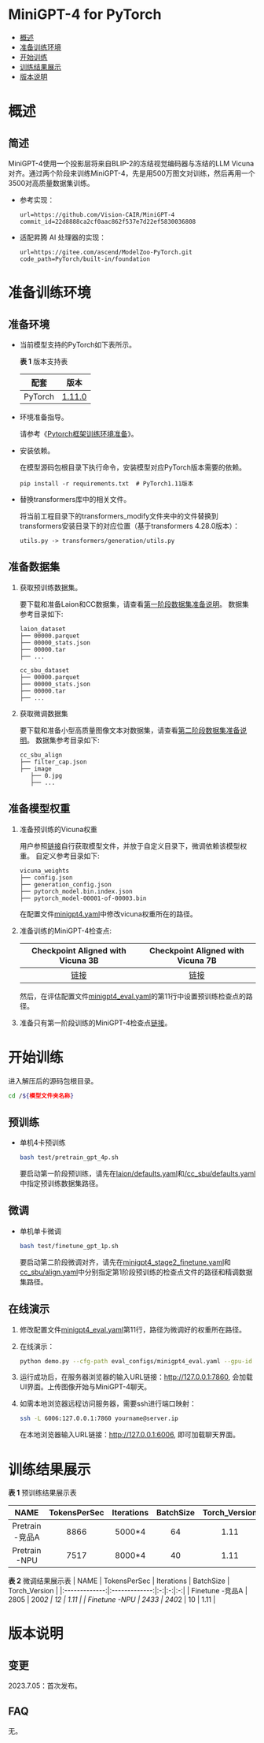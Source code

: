 # MiniGPT-4 for PyTorch

-   [概述](概述.md)
-   [准备训练环境](准备训练环境.md)
-   [开始训练](开始训练.md)
-   [训练结果展示](训练结果展示.md)
-   [版本说明](版本说明.md)



# 概述

## 简述

MiniGPT-4使用一个投影层将来自BLIP-2的冻结视觉编码器与冻结的LLM Vicuna对齐。通过两个阶段来训练MiniGPT-4，先是用500万图文对训练，然后再用一个3500对高质量数据集训练。

- 参考实现：

  ```
  url=https://github.com/Vision-CAIR/MiniGPT-4
  commit_id=22d8888ca2cf0aac862f537e7d22ef5830036808
  ```

- 适配昇腾 AI 处理器的实现：

  ```
  url=https://gitee.com/ascend/ModelZoo-PyTorch.git
  code_path=PyTorch/built-in/foundation
  ```


# 准备训练环境

## 准备环境

- 当前模型支持的PyTorch如下表所示。

  **表 1**  版本支持表

  | 配套       | 版本                                 |
  | :--------: | :------------: |
  | PyTorch    | [1.11.0](https://gitee.com/ascend/pytorch/tree/v1.11.0/) |
  
- 环境准备指导。

  请参考《[Pytorch框架训练环境准备](https://www.hiascend.com/document/detail/zh/ModelZoo/pytorchframework/ptes)》。
  
- 安装依赖。

  在模型源码包根目录下执行命令，安装模型对应PyTorch版本需要的依赖。

  ```
  pip install -r requirements.txt  # PyTorch1.11版本
  ```

- 替换transformers库中的相关文件。
 
  将当前工程目录下的transformers_modify文件夹中的文件替换到transformers安装目录下的对应位置（基于transformers 4.28.0版本）：
  ```
  utils.py -> transformers/generation/utils.py
  ```



## 准备数据集

1. 获取预训练数据集。

   要下载和准备Laion和CC数据集，请查看[第一阶段数据集准备说明](dataset/README_1_STAGE.md)。
   数据集参考目录如下:
   ```
   laion_dataset
   ├── 00000.parquet
   ├── 00000_stats.json
   ├── 00000.tar
   ├── ...
   
   cc_sbu_dataset
   ├── 00000.parquet
   ├── 00000_stats.json
   ├── 00000.tar
   ├── ...
   ```

2. 获取微调数据集

   要下载和准备小型高质量图像文本对数据集，请查看[第二阶段数据集准备说明](dataset/README_2_STAGE.md)。
   数据集参考目录如下:
   ```
   cc_sbu_align
   ├── filter_cap.json
   ├── image
      ├── 0.jpg
      ├── ...
   
   ```

## 准备模型权重

1. 准备预训练的Vicuna权重

   用户参照[链接](PrepareVicuna.md)自行获取模型文件，并放于自定义目录下，微调依赖该模型权重。
   自定义参考目录如下:
   ```
   vicuna_weights
   ├── config.json
   ├── generation_config.json
   ├── pytorch_model.bin.index.json
   ├── pytorch_model-00001-of-00003.bin
   ```

    在配置文件[minigpt4.yaml](minigpt4/configs/models/minigpt4.yaml#L16)中修改vicuna权重所在的路径。

2. 准备训练的MiniGPT-4检查点:

   | Checkpoint Aligned with Vicuna 3B |  Checkpoint Aligned with Vicuna 7B  |
   :-------------:|:-------------:
   [链接](https://drive.google.com/file/d/1a4zLvaiDBr-36pasffmgpvH5P7CKmpze/view?usp=share_link) | [链接](https://drive.google.com/file/d/1RY9jV0dyqLX-o38LrumkKRh6Jtaop58R/view?usp=sharing) 

   然后，在评估配置文件[minigpt4_eval.yaml](eval_configs/minigpt4_eval.yaml#L10)的第11行中设置预训练检查点的路径。

3. 准备只有第一阶段训练的MiniGPT-4检查点[链接](https://drive.google.com/file/d/1u9FRRBB3VovP1HxCAlpD9Lw4t4P6-Yq8/view?usp=share_link)。

# 开始训练
  进入解压后的源码包根目录。

  ```bash
  cd /${模型文件夹名称}
  ``` 

## 预训练


   - 单机4卡预训练
   
      ```bash
      bash test/pretrain_gpt_4p.sh
      ```

      要启动第一阶段预训练，请先在[laion/defaults.yaml](minigpt4/configs/datasets/laion/defaults.yaml)和[/cc_sbu/defaults.yaml](minigpt4/configs/datasets/cc_sbu/defaults.yaml)中指定预训练数据集路径。



## 微调

   - 单机单卡微调

      ```bash
      bash test/finetune_gpt_1p.sh
      ```
      要启动第二阶段微调对齐，请先在[minigpt4_stage2_finetune.yaml](train_configs/minigpt4_stage2_finetune.yaml)和[cc_sbu/align.yaml](minigpt4/configs/datasets/cc_sbu/align.yaml)中分别指定第1阶段预训练的检查点文件的路径和精调数据集路径。

## 在线演示

1. 修改配置文件[minigpt4_eval.yaml](eval_configs/minigpt4_eval.yaml#L11)第11行，路径为微调好的权重所在路径。

2. 在线演示：
    
    ```bash
    python demo.py --cfg-path eval_configs/minigpt4_eval.yaml --gpu-id 0
    ```
  
3. 运行成功后，在服务器浏览器的输入URL链接：http://127.0.0.1:7860, 会加载UI界面。上传图像开始与MiniGPT-4聊天。

4. 如需本地浏览器远程访问服务器，需要ssh进行端口映射：

    ```bash
    ssh -L 6006:127.0.0.1:7860 yourname@server.ip
    ```

    在本地浏览器输入URL链接：http://127.0.0.1:6006, 即可加载聊天界面。



# 训练结果展示

**表 1**  预训练结果展示表


|     NAME      | TokensPerSec | Iterations  | BatchSize  | Torch_Version | 
|:-------------:|:-------------:|:-:|:-:|:-:|
| Pretrain -竞品A |     8866      | 5000*4   | 64  | 1.11  | 
| Pretrain -NPU |     7517      | 8000*4   | 40  | 1.11  | 


**表 2**  微调结果展示表
|     NAME      | TokensPerSec | Iterations  | BatchSize  | Torch_Version | 
|:-------------:|:-------------:|:-:|:-:|:-:|
| Finetune -竞品A |     2805      | 200*2   | 12  | 1.11  | 
| Finetune -NPU |     2433      | 240*2   | 10  | 1.11  | 



# 版本说明

## 变更

2023.7.05：首次发布。

## FAQ

无。